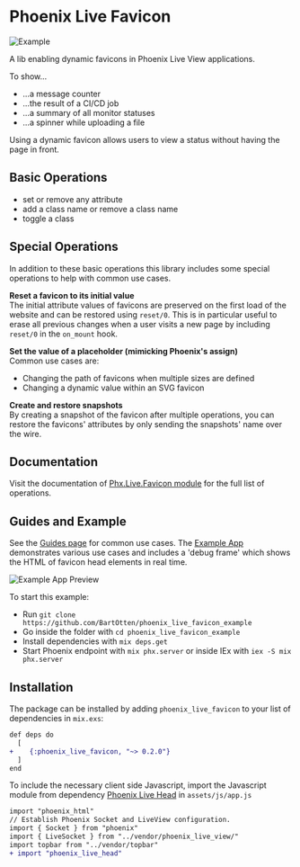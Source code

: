 # Phoenix Live Favicon

![Example](example.gif)

A lib enabling dynamic favicons in Phoenix Live View applications.

To show...
- ...a message counter
- ...the result of a CI/CD job
- ...a summary of all monitor statuses
- ...a spinner while uploading a file

Using a dynamic favicon allows users to view a status without
having the page in front.


## Basic Operations
- set or remove any attribute
- add a class name or remove a class name
- toggle a class


## Special Operations
In addition to these basic operations this library includes some
special operations to help with common use cases.

**Reset a favicon to its initial value**  
The initial attribute values of favicons are preserved on the first load
of the website and can be restored using `reset/0`. This is in particular
useful to erase all previous changes when a user visits a new
page by including `reset/0` in the `on_mount` hook.

**Set the value of a placeholder (mimicking Phoenix's assign)**  
Common use cases are:

- Changing the path of favicons when multiple sizes are defined
- Changing a dynamic value within an SVG favicon

**Create and restore snapshots**  
By creating a snapshot of the favicon after multiple operations, you can
restore the favicons' attributes by only sending the snapshots' name over
the wire.


## Documentation
Visit the documentation of [Phx.Live.Favicon module](https://hexdocs.pm/phoenix_live_favicon/Phx.Live.Favicon.html)
for the full list of operations.


## Guides and Example
See the [Guides page](https://hexdocs.pm/phoenix_live_favicon/guides.html) for common use cases.
The [Example App](https://github.com/BartOtten/phoenix_live_favicon_example/) demonstrates various
use cases and includes a 'debug frame' which shows the HTML of favicon head elements in real time.

![Example App Preview](example_app_preview.jpeg)

To start this example:

- Run `git clone https://github.com/BartOtten/phoenix_live_favicon_example`
- Go inside the folder with `cd phoenix_live_favicon_example`
- Install dependencies with `mix deps.get`
- Start Phoenix endpoint with `mix phx.server` or inside IEx with `iex -S mix phx.server`


## Installation
The package can be installed by adding `phoenix_live_favicon` to your list of dependencies in `mix.exs`:

```diff
def deps do
  [
+    {:phoenix_live_favicon, "~> 0.2.0"}
  ]
end
```

To include the necessary client side Javascript, import the Javascript module 
from dependency [Phoenix Live Head](https://github.com/BartOtten/phoenix_live_head) in `assets/js/app.js`

```diff
import "phoenix_html"
// Establish Phoenix Socket and LiveView configuration.
import { Socket } from "phoenix"
import { LiveSocket } from "../vendor/phoenix_live_view/"
import topbar from "../vendor/topbar"
+ import "phoenix_live_head"
```
